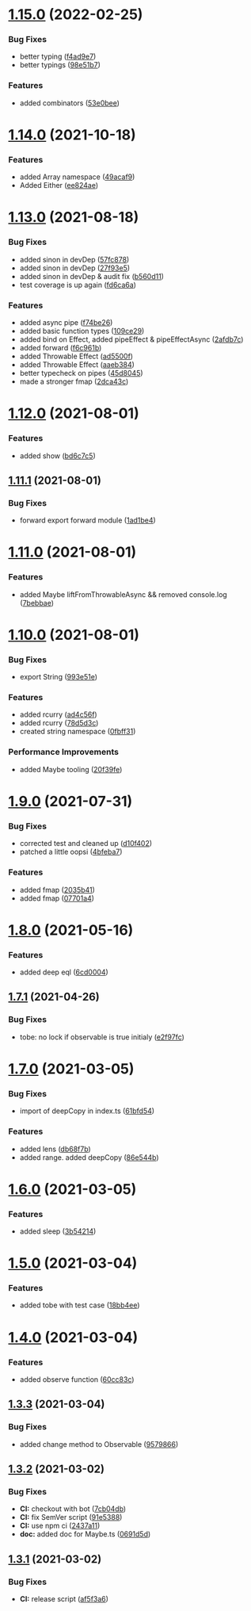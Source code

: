 # [1.15.0](https://github.com/BHC-IT/ts-tools/compare/v1.14.0...v1.15.0) (2022-02-25)


### Bug Fixes

* better typing ([f4ad9e7](https://github.com/BHC-IT/ts-tools/commit/f4ad9e7ef60ba79ff1372eb670f02ad2587a1130))
* better typings ([98e51b7](https://github.com/BHC-IT/ts-tools/commit/98e51b7c232ab3e7403f7b71fcd4e6fafc634004))


### Features

* added combinators ([53e0bee](https://github.com/BHC-IT/ts-tools/commit/53e0bee32eec9d4a1040c2532db541d4c7053e41))

# [1.14.0](https://github.com/BHC-IT/ts-tools/compare/v1.13.0...v1.14.0) (2021-10-18)


### Features

* added Array namespace ([49acaf9](https://github.com/BHC-IT/ts-tools/commit/49acaf9539006d4dfc865dab5b546b352ac77657))
* Added Either ([ee824ae](https://github.com/BHC-IT/ts-tools/commit/ee824aeca77d95f5f6aed4ea404ddea6be9d7177))

# [1.13.0](https://github.com/BHC-IT/ts-tools/compare/v1.12.0...v1.13.0) (2021-08-18)


### Bug Fixes

* added sinon in devDep ([57fc878](https://github.com/BHC-IT/ts-tools/commit/57fc87810d32a05ad44c5ef479a702814ac8270e))
* added sinon in devDep ([27f93e5](https://github.com/BHC-IT/ts-tools/commit/27f93e5cbffcfb88dac641a39399a1844de0813c))
* added sinon in devDep & audit fix ([b560d11](https://github.com/BHC-IT/ts-tools/commit/b560d111c8694aabdf937bb15a6cd3381f409815))
* test coverage is up again ([fd6ca6a](https://github.com/BHC-IT/ts-tools/commit/fd6ca6a800cda1216b686e0145ffc9892e64ab65))


### Features

* added async pipe ([f74be26](https://github.com/BHC-IT/ts-tools/commit/f74be26bf97bcf69c0e5a729ac1afcf9aa6d62e4))
* added basic function types ([109ce29](https://github.com/BHC-IT/ts-tools/commit/109ce292b63a21754f4216509247140e4f73ab74))
* added bind on Effect, added pipeEffect & pipeEffectAsync ([2afdb7c](https://github.com/BHC-IT/ts-tools/commit/2afdb7c586a8d828f2d09ffb9fa6c76827c95440))
* added forward ([f6c961b](https://github.com/BHC-IT/ts-tools/commit/f6c961bdee3a06ecc0b1c8e8df4d18959fb119dd))
* added Throwable Effect ([ad5500f](https://github.com/BHC-IT/ts-tools/commit/ad5500f808b2718fd582c6a627a403db0e6e284d))
* added Throwable Effect ([aaeb384](https://github.com/BHC-IT/ts-tools/commit/aaeb384195f70f28d4eedb92524291a6992d56b8))
* better typecheck on pipes ([45d8045](https://github.com/BHC-IT/ts-tools/commit/45d80455185e18ea762820ee03a697a1f51c5a50))
* made a stronger fmap ([2dca43c](https://github.com/BHC-IT/ts-tools/commit/2dca43cf862a4b8cabf8c1909f308b4d989d3b9c))

# [1.12.0](https://github.com/BHC-IT/ts-tools/compare/v1.11.1...v1.12.0) (2021-08-01)


### Features

* added show ([bd6c7c5](https://github.com/BHC-IT/ts-tools/commit/bd6c7c56d4bb963cc877a7f4c251554d1e5dbd1f))

## [1.11.1](https://github.com/BHC-IT/ts-tools/compare/v1.11.0...v1.11.1) (2021-08-01)


### Bug Fixes

* forward export forward module ([1ad1be4](https://github.com/BHC-IT/ts-tools/commit/1ad1be45bf5156ccbfd64f165141c4a51b75c07e))

# [1.11.0](https://github.com/BHC-IT/ts-tools/compare/v1.10.0...v1.11.0) (2021-08-01)


### Features

* added Maybe liftFromThrowableAsync && removed console.log ([7bebbae](https://github.com/BHC-IT/ts-tools/commit/7bebbaef7dfa4aec8526bff28a5ced875ec41ebe))

# [1.10.0](https://github.com/BHC-IT/ts-tools/compare/v1.9.0...v1.10.0) (2021-08-01)


### Bug Fixes

* export String ([993e51e](https://github.com/BHC-IT/ts-tools/commit/993e51ef643e5ffb63955ca547fb466dd1466ba5))


### Features

* added rcurry ([ad4c56f](https://github.com/BHC-IT/ts-tools/commit/ad4c56f937275035a3c135e24aa7172071a88d00))
* added rcurry ([78d5d3c](https://github.com/BHC-IT/ts-tools/commit/78d5d3c9297c39cf5cb2ceea57517c02d76768a8))
* created string namespace ([0fbff31](https://github.com/BHC-IT/ts-tools/commit/0fbff31a2fc05151da49b82f746b13de113c05d0))


### Performance Improvements

* added Maybe tooling ([20f39fe](https://github.com/BHC-IT/ts-tools/commit/20f39fefb98853c131407c20cdf8d597ad70ae0c))

# [1.9.0](https://github.com/BHC-IT/ts-tools/compare/v1.8.0...v1.9.0) (2021-07-31)


### Bug Fixes

* corrected test and cleaned up ([d10f402](https://github.com/BHC-IT/ts-tools/commit/d10f402b2c1016017b298b292f8300f50d897afa))
* patched a little oopsi ([4bfeba7](https://github.com/BHC-IT/ts-tools/commit/4bfeba7ee62aca2502f44e43778a5a4c8868e3d6))


### Features

* added fmap ([2035b41](https://github.com/BHC-IT/ts-tools/commit/2035b41dfc60afacfbeda2b9d6036ccd27d8fc5d))
* added fmap ([07701a4](https://github.com/BHC-IT/ts-tools/commit/07701a4704ad5b535c0df024029869d2667404cb))

# [1.8.0](https://github.com/BHC-IT/ts-tools/compare/v1.7.1...v1.8.0) (2021-05-16)


### Features

* added deep eql ([6cd0004](https://github.com/BHC-IT/ts-tools/commit/6cd000456b2c225e92da37d97daabcfad01f7e5e))

## [1.7.1](https://github.com/BHC-IT/ts-tools/compare/v1.7.0...v1.7.1) (2021-04-26)


### Bug Fixes

* tobe: no lock if observable is true initialy ([e2f97fc](https://github.com/BHC-IT/ts-tools/commit/e2f97fc2c391cca125ee9247c4a64bdb6cc1206c))

# [1.7.0](https://github.com/BHC-IT/ts-tools/compare/v1.6.0...v1.7.0) (2021-03-05)


### Bug Fixes

* import of deepCopy in index.ts ([61bfd54](https://github.com/BHC-IT/ts-tools/commit/61bfd5466adfa08e483195a0f4643c1222772af4))


### Features

* added lens ([db68f7b](https://github.com/BHC-IT/ts-tools/commit/db68f7b3df232958bdf3e8041d5a126b4d1032a2))
* added range. added deepCopy ([86e544b](https://github.com/BHC-IT/ts-tools/commit/86e544b8140d684a5b7bd11adc0bded54884ec2c))

# [1.6.0](https://github.com/BHC-IT/ts-tools/compare/v1.5.0...v1.6.0) (2021-03-05)


### Features

* added sleep ([3b54214](https://github.com/BHC-IT/ts-tools/commit/3b5421496a8f133afe58fa35999b1d764455e6a2))

# [1.5.0](https://github.com/BHC-IT/ts-tools/compare/v1.4.0...v1.5.0) (2021-03-04)


### Features

* added tobe with test case ([18bb4ee](https://github.com/BHC-IT/ts-tools/commit/18bb4eedb1ba3a023ba12e97f94b9c57556616e8))

# [1.4.0](https://github.com/BHC-IT/ts-tools/compare/v1.3.3...v1.4.0) (2021-03-04)


### Features

* added observe function ([60cc83c](https://github.com/BHC-IT/ts-tools/commit/60cc83c009953c649c47df9a10372c49222ff55c))

## [1.3.3](https://github.com/BHC-IT/ts-tools/compare/v1.3.2...v1.3.3) (2021-03-04)


### Bug Fixes

* added change method to Observable ([9579866](https://github.com/BHC-IT/ts-tools/commit/9579866aae71e860724152dae917ca702891fc10))

## [1.3.2](https://github.com/BHC-IT/ts-tools/compare/v1.3.1...v1.3.2) (2021-03-02)


### Bug Fixes

* **CI:** checkout with bot ([7cb04db](https://github.com/BHC-IT/ts-tools/commit/7cb04db8d9a4116c0de0a394a212a1e14a17baaa))
* **CI:** fix SemVer script ([91e5388](https://github.com/BHC-IT/ts-tools/commit/91e5388e20602e2a02c6bd5ed8d36a34e8e763c5))
* **CI:** use npm ci ([2437a11](https://github.com/BHC-IT/ts-tools/commit/2437a113a16ad65b5abce7a2d3357270eaf440c4))
* **doc:** added doc for Maybe.ts ([0691d5d](https://github.com/BHC-IT/ts-tools/commit/0691d5d7f6c85466fb77dfc19b20fce3ed2bd84a))

## [1.3.1](https://github.com/BHC-IT/ts-tools/compare/v1.3.0...v1.3.1) (2021-03-02)


### Bug Fixes

* **CI:** release script ([af5f3a6](https://github.com/BHC-IT/ts-tools/commit/af5f3a687362403ebe56fe8317e8c94ad44f9db8))
